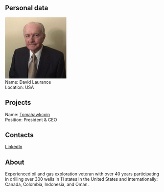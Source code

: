## Personal data
![david laurance photo](photo/david_laurance.jpg)  
Name:   David Laurance  
Location: USA
## Projects 
Name: [Tomahawkcoin](../projects/tomahawkcoin.md)  
Position: President & CEO 
## Contacts
[LinkedIn](https://www.linkedin.com/in/david-laurance-0774851b/)    
## About
Experienced oil and gas exploration veteran with over 40 years participating in drilling over 300 wells in 11 states in the United States and internationally: Canada, Colombia, Indonesia, and Oman.
